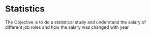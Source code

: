 # Statistics
The Objective is to do a statistical study and understand the salary of different job roles and how the salary was changed with year
